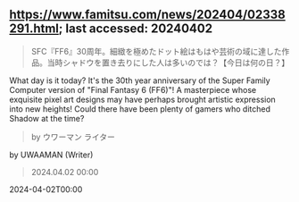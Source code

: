 ## https://www.famitsu.com/news/202404/02338291.html; last accessed: 20240402

> SFC『FF6』30周年。細緻を極めたドット絵はもはや芸術の域に達した作品。当時シャドウを置き去りにした人は多いのでは？【今日は何の日？】

What day is it today? It's the 30th year anniversary of the Super Family Computer version of "Final Fantasy 6 (FF6)"! A masterpiece whose exquisite pixel art designs may have perhaps brought artistic expression into new heights! Could there have been plenty of gamers who ditched Shadow at the time?

> by ウワーマン ライター

by UWAAMAN (Writer)

> 2024.04.02 00:00

2024-04-02T00:00